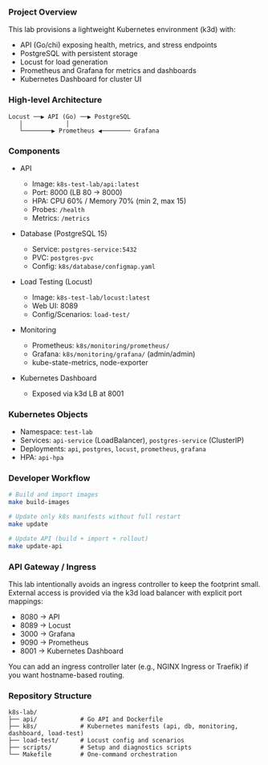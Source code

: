 ### Project Overview

This lab provisions a lightweight Kubernetes environment (k3d) with:
- API (Go/chi) exposing health, metrics, and stress endpoints
- PostgreSQL with persistent storage
- Locust for load generation
- Prometheus and Grafana for metrics and dashboards
- Kubernetes Dashboard for cluster UI

### High-level Architecture
```
Locust ──▶ API (Go) ──▶ PostgreSQL
   │            │             
   └────────▶ Prometheus ◀──────── Grafana
```

### Components
- API
  - Image: `k8s-test-lab/api:latest`
  - Port: 8000 (LB 80 → 8000)
  - HPA: CPU 60% / Memory 70% (min 2, max 15)
  - Probes: `/health`
  - Metrics: `/metrics`

- Database (PostgreSQL 15)
  - Service: `postgres-service:5432`
  - PVC: `postgres-pvc`
  - Config: `k8s/database/configmap.yaml`

- Load Testing (Locust)
  - Image: `k8s-test-lab/locust:latest`
  - Web UI: 8089
  - Config/Scenarios: `load-test/`

- Monitoring
  - Prometheus: `k8s/monitoring/prometheus/`
  - Grafana: `k8s/monitoring/grafana/` (admin/admin)
  - kube-state-metrics, node-exporter

- Kubernetes Dashboard
  - Exposed via k3d LB at 8001

### Kubernetes Objects
- Namespace: `test-lab`
- Services: `api-service` (LoadBalancer), `postgres-service` (ClusterIP)
- Deployments: `api`, `postgres`, `locust`, `prometheus`, `grafana`
- HPA: `api-hpa`

### Developer Workflow
```bash
# Build and import images
make build-images

# Update only k8s manifests without full restart
make update

# Update API (build + import + rollout)
make update-api
```

### API Gateway / Ingress
This lab intentionally avoids an ingress controller to keep the footprint small. External access is provided via the k3d load balancer with explicit port mappings:
- 8080 → API
- 8089 → Locust
- 3000 → Grafana
- 9090 → Prometheus
- 8001 → Kubernetes Dashboard

You can add an ingress controller later (e.g., NGINX Ingress or Traefik) if you want hostname-based routing.

### Repository Structure
```
k8s-lab/
├── api/            # Go API and Dockerfile
├── k8s/            # Kubernetes manifests (api, db, monitoring, dashboard, load-test)
├── load-test/      # Locust config and scenarios
├── scripts/        # Setup and diagnostics scripts
└── Makefile        # One-command orchestration
```

